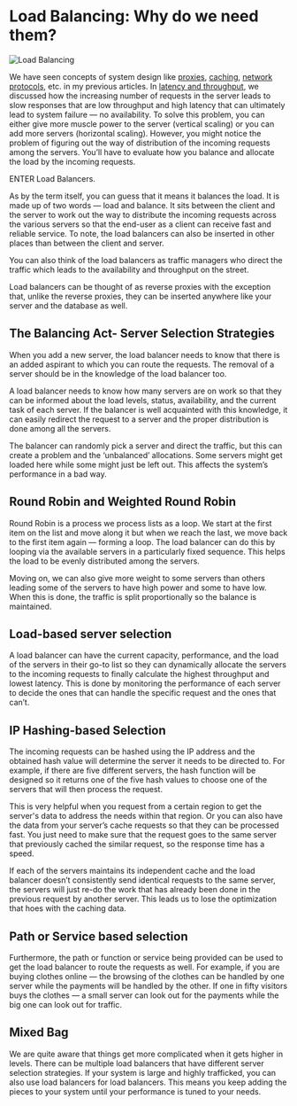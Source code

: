 # Load Balancing: Why do we need them?

![Load Balancing](https://miro.medium.com/max/720/1*oIL6DdarITKsX98k-6lwWg.jpeg)

We have seen concepts of system design like [proxies](https://github.com/Pragya2056/system-design-concepts-hacktoberfest2022/tree/master/Proxies), [caching](https://github.com/Pragya2056/system-design-concepts-hacktoberfest2022/tree/master/Caching), [network protocols](https://github.com/Pragya2056/system-design-concepts-hacktoberfest2022/tree/master/Network-Protocols), etc. in my previous articles. In [latency and throughput](https://github.com/Pragya2056/system-design-concepts-hacktoberfest2022/tree/master/Latency-and-throughput), we discussed how the increasing number of requests in the server leads to slow responses that are low throughput and high latency that can ultimately lead to system failure — no availability. To solve this problem, you can either give more muscle power to the server (vertical scaling) or you can add more servers (horizontal scaling). However, you might notice the problem of figuring out the way of distribution of the incoming requests among the servers. You’ll have to evaluate how you balance and allocate the load by the incoming requests.

ENTER Load Balancers.

As by the term itself, you can guess that it means it balances the load. It is made up of two words — load and balance. It sits between the client and the server to work out the way to distribute the incoming requests across the various servers so that the end-user as a client can receive fast and reliable service. To note, the load balancers can also be inserted in other places than between the client and server.

You can also think of the load balancers as traffic managers who direct the traffic which leads to the availability and throughput on the street.

Load balancers can be thought of as reverse proxies with the exception that, unlike the reverse proxies, they can be inserted anywhere like your server and the database as well.

## The Balancing Act- Server Selection Strategies

When you add a new server, the load balancer needs to know that there is an added aspirant to which you can route the requests. The removal of a server should be in the knowledge of the load balancer too.

A load balancer needs to know how many servers are on work so that they can be informed about the load levels, status, availability, and the current task of each server. If the balancer is well acquainted with this knowledge, it can easily redirect the request to a server and the proper distribution is done among all the servers.

The balancer can randomly pick a server and direct the traffic, but this can create a problem and the ‘unbalanced’ allocations. Some servers might get loaded here while some might just be left out. This affects the system’s performance in a bad way.

## Round Robin and Weighted Round Robin

Round Robin is a process we process lists as a loop. We start at the first item on the list and move along it but when we reach the last, we move back to the first item again — forming a loop. The load balancer can do this by looping via the available servers in a particularly fixed sequence. This helps the load to be evenly distributed among the servers.

Moving on, we can also give more weight to some servers than others leading some of the servers to have high power and some to have low. When this is done, the traffic is split proportionally so the balance is maintained.

## Load-based server selection

A load balancer can have the current capacity, performance, and the load of the servers in their go-to list so they can dynamically allocate the servers to the incoming requests to finally calculate the highest throughput and lowest latency. This is done by monitoring the performance of each server to decide the ones that can handle the specific request and the ones that can’t.

## IP Hashing-based Selection

The incoming requests can be hashed using the IP address and the obtained hash value will determine the server it needs to be directed to. For example, if there are five different servers, the hash function will be designed so it returns one of the five hash values to choose one of the servers that will then process the request.

This is very helpful when you request from a certain region to get the server's data to address the needs within that region. Or you can also have the data from your server’s cache requests so that they can be processed fast. You just need to make sure that the request goes to the same server that previously cached the similar request, so the response time has a speed.

If each of the servers maintains its independent cache and the load balancer doesn’t consistently send identical requests to the same server, the servers will just re-do the work that has already been done in the previous request by another server. This leads us to lose the optimization that hoes with the caching data.

## Path or Service based selection

Furthermore, the path or function or service being provided can be used to get the load balancer to route the requests as well. For example, if you are buying clothes online — the browsing of the clothes can be handled by one server while the payments will be handled by the other. If one in fifty visitors buys the clothes — a small server can look out for the payments while the big one can look out for traffic.

## Mixed Bag

We are quite aware that things get more complicated when it gets higher in levels. There can be multiple load balancers that have different server selection strategies. If your system is large and highly trafficked, you can also use load balancers for load balancers. This means you keep adding the pieces to your system until your performance is tuned to your needs.

